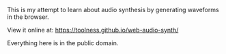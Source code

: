 This is my attempt to learn about audio synthesis by generating
waveforms in the browser.

View it online at: https://toolness.github.io/web-audio-synth/

Everything here is in the public domain.
